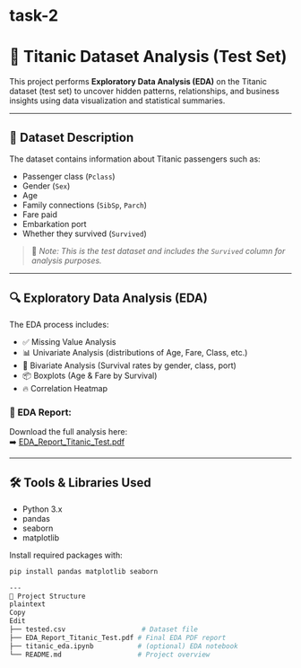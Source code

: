 # task-2
# 🚢 Titanic Dataset Analysis (Test Set)

This project performs **Exploratory Data Analysis (EDA)** on the Titanic dataset (test set) to uncover hidden patterns, relationships, and business insights using data visualization and statistical summaries.

---

## 📁 Dataset Description

The dataset contains information about Titanic passengers such as:
- Passenger class (`Pclass`)
- Gender (`Sex`)
- Age
- Family connections (`SibSp`, `Parch`)
- Fare paid
- Embarkation port
- Whether they survived (`Survived`)

> 📌 *Note: This is the test dataset and includes the `Survived` column for analysis purposes.*

---

## 🔍 Exploratory Data Analysis (EDA)

The EDA process includes:

- ✅ Missing Value Analysis  
- 📊 Univariate Analysis (distributions of Age, Fare, Class, etc.)  
- 🔁 Bivariate Analysis (Survival rates by gender, class, port)  
- 📦 Boxplots (Age & Fare by Survival)  
- 🔥 Correlation Heatmap  

### 📄 EDA Report:
Download the full analysis here:  
➡️ [EDA_Report_Titanic_Test.pdf](./EDA_Report_Titanic_Test.pdf)

---

## 🛠️ Tools & Libraries Used

- Python 3.x
- pandas
- seaborn
- matplotlib

Install required packages with:
```bash
pip install pandas matplotlib seaborn

---
📌 Project Structure
plaintext
Copy
Edit
├── tested.csv                   # Dataset file
├── EDA_Report_Titanic_Test.pdf # Final EDA PDF report
├── titanic_eda.ipynb           # (optional) EDA notebook
└── README.md                   # Project overview
